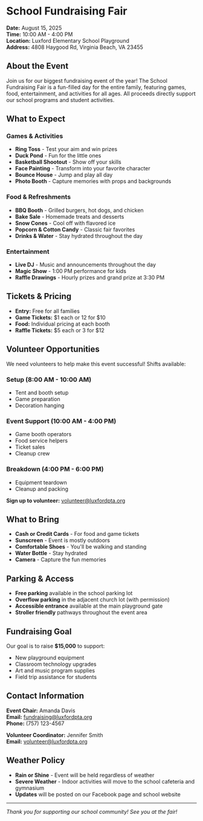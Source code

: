 # School Fundraising Fair

**Date:** August 15, 2025  
**Time:** 10:00 AM - 4:00 PM  
**Location:** Luxford Elementary School Playground  
**Address:** 4808 Haygood Rd, Virginia Beach, VA 23455

## About the Event

Join us for our biggest fundraising event of the year! The School Fundraising Fair is a fun-filled day for the entire family, featuring games, food, entertainment, and activities for all ages. All proceeds directly support our school programs and student activities.

## What to Expect

### Games & Activities
- **Ring Toss** - Test your aim and win prizes
- **Duck Pond** - Fun for the little ones
- **Basketball Shootout** - Show off your skills
- **Face Painting** - Transform into your favorite character
- **Bounce House** - Jump and play all day
- **Photo Booth** - Capture memories with props and backgrounds

### Food & Refreshments
- **BBQ Booth** - Grilled burgers, hot dogs, and chicken
- **Bake Sale** - Homemade treats and desserts
- **Snow Cones** - Cool off with flavored ice
- **Popcorn & Cotton Candy** - Classic fair favorites
- **Drinks & Water** - Stay hydrated throughout the day

### Entertainment
- **Live DJ** - Music and announcements throughout the day
- **Magic Show** - 1:00 PM performance for kids
- **Raffle Drawings** - Hourly prizes and grand prize at 3:30 PM

## Tickets & Pricing

- **Entry:** Free for all families
- **Game Tickets:** $1 each or 12 for $10
- **Food:** Individual pricing at each booth
- **Raffle Tickets:** $5 each or 3 for $12

## Volunteer Opportunities

We need volunteers to help make this event successful! Shifts available:

### Setup (8:00 AM - 10:00 AM)
- Tent and booth setup
- Game preparation
- Decoration hanging

### Event Support (10:00 AM - 4:00 PM)
- Game booth operators
- Food service helpers
- Ticket sales
- Cleanup crew

### Breakdown (4:00 PM - 6:00 PM)
- Equipment teardown
- Cleanup and packing

**Sign up to volunteer:** [volunteer@luxfordpta.org](mailto:volunteer@luxfordpta.org)

## What to Bring

- **Cash or Credit Cards** - For food and game tickets
- **Sunscreen** - Event is mostly outdoors
- **Comfortable Shoes** - You'll be walking and standing
- **Water Bottle** - Stay hydrated
- **Camera** - Capture the fun memories

## Parking & Access

- **Free parking** available in the school parking lot
- **Overflow parking** in the adjacent church lot (with permission)
- **Accessible entrance** available at the main playground gate
- **Stroller friendly** pathways throughout the event area

## Fundraising Goal

Our goal is to raise **$15,000** to support:
- New playground equipment
- Classroom technology upgrades
- Art and music program supplies
- Field trip assistance for students

## Contact Information

**Event Chair:** Amanda Davis  
**Email:** [fundraising@luxfordpta.org](mailto:fundraising@luxfordpta.org)  
**Phone:** (757) 123-4567

**Volunteer Coordinator:** Jennifer Smith  
**Email:** [volunteer@luxfordpta.org](mailto:volunteer@luxfordpta.org)

## Weather Policy

- **Rain or Shine** - Event will be held regardless of weather
- **Severe Weather** - Indoor activities will move to the school cafeteria and gymnasium
- **Updates** will be posted on our Facebook page and school website

---

*Thank you for supporting our school community! See you at the fair!*
